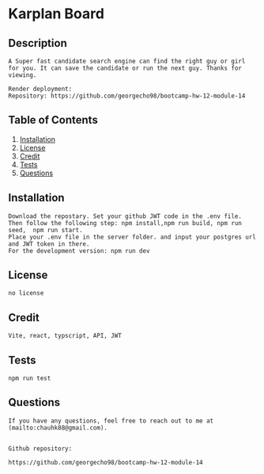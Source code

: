 # Karplan Board  

## Description
    A Super fast candidate search engine can find the right guy or girl for you. It can save the candidate or run the next guy. Thanks for viewing. 
    
    Render deployment: 
    Repository: https://github.com/georgecho98/bootcamp-hw-12-module-14

    
## Table of Contents
1. [Installation](#installation)
2. [License](#license)
3. [Credit](#credit)
4. [Tests](#tests)
5. [Questions](#questions)


## Installation 
    
    Download the repostary. Set your github JWT code in the .env file. 
    Then follow the following step: npm install,npm run build, npm run seed,  npm run start.
    Place your .env file in the server folder. and input your postgres url and JWT token in there.
    For the development version: npm run dev

## License
    no license

## Credit
    Vite, react, typscript, API, JWT

## Tests
    npm run test

## Questions
    
    If you have any questions, feel free to reach out to me at (mailto:chauhk88@gmail.com).

    
    Github repository:

    https://github.com/georgecho98/bootcamp-hw-12-module-14

    